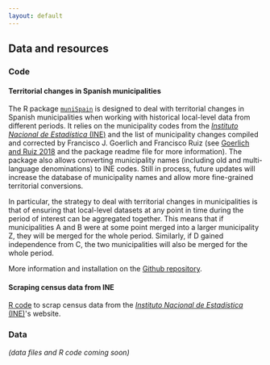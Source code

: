 ```yaml
---
layout: default
---
```


## Data and resources

### Code

#### Territorial changes in Spanish municipalities

The R package [`muniSpain`](https://github.com/franvillamil/munispain) is designed to deal with territorial changes in Spanish municipalities when working with historical local-level data from different periods.
It relies on the municipality codes from the [*Instituto Nacional de Estadística* (INE)](http://ine.es/) and the list of municipality changes compiled and corrected by Francisco J. Goerlich and Francisco Ruiz (see [Goerlich and Ruiz 2018](https://doi.org/10.1515/jos-2018-0005) and the package readme file for more information).
The package also allows converting municipality names (including old and multi-language denominations) to INE codes. Still in process, future updates will increase the database of municipality names and allow more fine-grained territorial conversions.

In particular, the strategy to deal with territorial changes in municipalities is that of ensuring that local-level datasets at any point in time during the period of interest can be aggregated together. This means that if municipalities A and B were at some point merged into a larger municipality Z, they will be merged for the whole period. Similarly, if D gained independence from C, the two municipalities will also be merged for the whole period.

More information and installation on the [Github repository](https://github.com/franvillamil/munispain).

#### Scraping census data from INE

[R code](https://github.com/franvillamil/scrap-INE-census) to scrap census data from the [*Instituto Nacional de Estadística* (INE)](http://ine.es/)'s website. 

### Data

*(data files and R code coming soon)*
